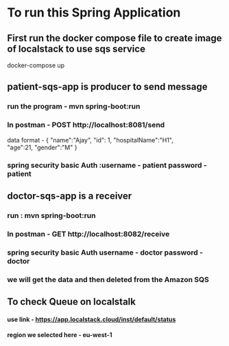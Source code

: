 # To run this Spring Application
## First run the docker compose file to create image of localstack to use sqs service
docker-compose up

## patient-sqs-app is producer to send message 
### run the program - mvn spring-boot:run
### In postman - POST http://localhost:8081/send
data format -
    {
        "name":"Ajay",
        "id": 1,
        "hospitalName":"H1",         
        "age":21,
        "gender":"M"
    }
### spring security basic Auth :username - patient password - patient

## doctor-sqs-app is a receiver 
### run : mvn spring-boot:run
### In postman - GET http://localhost:8082/receive
### spring security basic Auth username - doctor password - doctor
### we will get the data and then deleted from the Amazon SQS
## To check Queue on localstalk 
#### use link - https://app.localstack.cloud/inst/default/status
#### region we selected here - eu-west-1